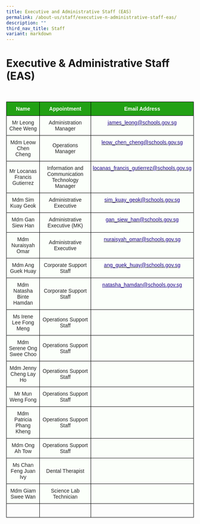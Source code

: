 ```yaml
---
title: Executive and Administrative Staff (EAS)
permalink: /about-us/staff/executive-n-administrative-staff-eas/
description: ""
third_nav_title: Staff
variant: markdown
---
```

Executive &amp; Administrative Staff (EAS)
========================

<br>

<style type="text/css">
.tg  {border-collapse:collapse;border-spacing:0;}
.tg td{border-color:black;border-style:solid;border-width:1px;font-family:Arial, sans-serif;font-size:14px;
  overflow:hidden;padding:10px 5px;word-break:normal;}
.tg th{border-color:black;border-style:solid;border-width:1px;font-family:Arial, sans-serif;font-size:14px;
  font-weight:normal;overflow:hidden;padding:10px 5px;word-break:normal;}
.tg .tg-1h0n{background-color:#22A114;color:#FBFFFA;font-weight:bold;text-align:center;vertical-align:top}
.tg .tg-fskk{background-color:#FBFFFA;color:#21088A;font-weight:bold;text-align:center;text-decoration:underline;vertical-align:top}
.tg .tg-lb3e{background-color:#FBFFFA;color:#21088A;font-weight:bold;text-align:center;vertical-align:top}
.tg .tg-s6uv{background-color:#FBFFFA;color:#222;text-align:center;vertical-align:middle}
</style>
<table class="tg">
<thead>
  <tr>
    <th class="tg-1h0n">Name</th>
    <th class="tg-1h0n">Appointment</th>
    <th class="tg-1h0n">Email Address</th>
  </tr>
</thead>
<tbody>
  <tr>
    <td class="tg-s6uv"><span style="color:#222;background-color:#FBFFFA">Mr Leong Chee Weng</span></td>
    <td class="tg-s6uv"><span style="color:#222;background-color:#FBFFFA"> Administration Manager</span></td>
    <td class="tg-lb3e"><a href="mailto:james_leong@schools.gov.sg"><span style="font-weight:500;text-decoration:none;color:#21088A">james_leong@schools.gov.sg</span></a></td>
  </tr>
  <tr>
    <td class="tg-s6uv"><span style="color:#222;background-color:#FBFFFA">Mdm Leow Chen Cheng</span></td>
    <td class="tg-s6uv"><span style="color:#222;background-color:#FBFFFA">Operations Manager</span><br></td>
    <td class="tg-lb3e"><a href="mailto:leow_chen_cheng@schools.gov.sg"><span style="font-weight:500;text-decoration:none;color:#21088A">leow_chen_cheng@schools.gov.sg</span></a></td>
  </tr>
  <tr>
    <td class="tg-s6uv"><span style="color:#222;background-color:#FBFFFA">Mr Locanas Francis Gutierrez</span></td>
    <td class="tg-s6uv"><span style="color:#222;background-color:#FBFFFA">Information and Communication Technology Manager</span><br></td>
    <td class="tg-lb3e"><a href="mailto:locanas_francis_gutierrez@schools.gov.sg"><span style="font-weight:500;text-decoration:none;color:#21088A">locanas_francis_gutierrez@schools.gov.sg</span></a></td>
  </tr>
  <tr>
    <td class="tg-s6uv"><span style="color:#222;background-color:#FBFFFA">Mdm Sim Kuay Geok</span><br></td>
    <td class="tg-s6uv"><span style="color:#222;background-color:#FBFFFA">Administrative Executive</span><br></td>
    <td class="tg-lb3e"><a href="mailto:sim_kuay_geok@schools.gov.sg"><span style="font-weight:500;text-decoration:none;color:#21088A">sim_kuay_geok@schools.gov.sg</span></a><br></td>
  </tr>
  <tr>
    <td class="tg-s6uv"><span style="color:#222;background-color:#FBFFFA">Mdm Gan Siew Han</span><br></td>
    <td class="tg-s6uv"><span style="color:#222;background-color:#FBFFFA">Administrative Executive (MK)</span><br></td>
    <td class="tg-lb3e"><a href="mailto:gan_siew_han@schools.gov.sg"><span style="font-weight:500;text-decoration:none;color:#21088A">gan_siew_han@schools.gov.sg</span></a><br></td>
  </tr>
  <tr>
    <td class="tg-s6uv"><span style="color:#222;background-color:#FBFFFA">Mdm Nuraisyah Omar</span><br></td>
    <td class="tg-s6uv"><span style="color:#222;background-color:#FBFFFA">Administrative Executive</span><br></td>
    <td class="tg-lb3e"><a href="mailto:nuraisyah_omar@schools.gov.sg"><span style="font-weight:500;text-decoration:none;color:#21088A">nuraisyah_omar@schools.gov.sg</span></a><br></td>
  </tr>
  <tr>
    <td class="tg-s6uv"><span style="color:#222;background-color:#FBFFFA">Mdm Ang Guek Huay</span><br></td>
    <td class="tg-s6uv"><span style="color:#222;background-color:#FBFFFA">Corporate Support Staff</span><br></td>
    <td class="tg-lb3e"><a href="mailto:ang_guek_huay@schools.gov.sg"><span style="font-weight:500;text-decoration:none;color:#21088A">ang_guek_huay@schools.gov.sg</span></a><br></td>
  </tr>
	<tr>
    <td class="tg-s6uv"><span style="color:#222;background-color:#FBFFFA">Mdm Natasha Binte Hamdan</span><br></td>
    <td class="tg-s6uv"><span style="color:#222;background-color:#FBFFFA">Corporate Support Staff</span><br></td>
    <td class="tg-fskk"><a href="mailto:natasha_hamdan@schools.gov.sg"><span style="font-weight:500;text-decoration:underline;color:#21088A">natasha_hamdan@schools.gov.sg</span></a></td>
  </tr>
	 <tr>
    <td class="tg-s6uv"><span style="color:#222;background-color:#FBFFFA">Ms Irene Lee Fong Meng</span><br></td>
    <td class="tg-s6uv"><span style="color:#222;background-color:#FBFFFA">Operations Support Staff</span><br></td>
    <td class="tg-fskk"></td>
  </tr>
	<tr>
    <td class="tg-s6uv"><span style="color:#222;background-color:#FBFFFA">Mdm Serene Ong Swee Choo</span><br></td>
    <td class="tg-s6uv"><span style="color:#222;background-color:#FBFFFA">Operations Support Staff</span><br></td>
    <td class="tg-fskk"></td>
  </tr>
	<tr>
    <td class="tg-s6uv"><span style="color:#222;background-color:#FBFFFA">Mdm Jenny Cheng Lay Ho</span><br></td>
    <td class="tg-s6uv"><span style="color:#222;background-color:#FBFFFA">Operations Support Staff</span><br></td>
    <td class="tg-fskk"></td>
  </tr>
	<tr>
    <td class="tg-s6uv"><span style="color:#222;background-color:#FBFFFA">Mr Mun Weng Fong</span><br></td>
    <td class="tg-s6uv"><span style="color:#222;background-color:#FBFFFA">Operations Support Staff</span><br></td>
    <td class="tg-fskk"></td>
  </tr>
	<tr>
    <td class="tg-s6uv"><span style="color:#222;background-color:#FBFFFA">Mdm Patricia Phang Kheng</span><br></td>
    <td class="tg-s6uv"><span style="color:#222;background-color:#FBFFFA">Operations Support Staff</span><br></td>
    <td class="tg-fskk"></td>
  </tr>
	<tr>
    <td class="tg-s6uv"><span style="color:#222;background-color:#FBFFFA">Mdm Ong Ah Tow</span><br></td>
    <td class="tg-s6uv"><span style="color:#222;background-color:#FBFFFA">Operations Support Staff</span><br></td>
    <td class="tg-fskk"></td>
  </tr>
	<tr>
    <td class="tg-s6uv"><span style="color:#222;background-color:#FBFFFA">Ms Chan Feng Juan Ivy</span><br></td>
    <td class="tg-s6uv"><span style="color:#222;background-color:#FBFFFA">Dental Therapist</span><br></td>
    <td class="tg-fskk"></td>
  </tr>
	<tr>
    <td class="tg-s6uv"><span style="color:#222;background-color:#FBFFFA">Mdm  Giam Swee Wan</span><br></td>
    <td class="tg-s6uv"><span style="color:#222;background-color:#FBFFFA">Science Lab Technician</span><br></td>
    <td class="tg-fskk"></td>
  </tr>
	<tr>
    <td class="tg-djmn"><span style="color:#222;background-color:#FBFFFA"></span></td>
    <td class="tg-djmn"><span style="color:#222;background-color:#FBFFFA"></span><br></td>
    <td class="tg-33ww"></td>
  </tr>
</tbody>
</table>